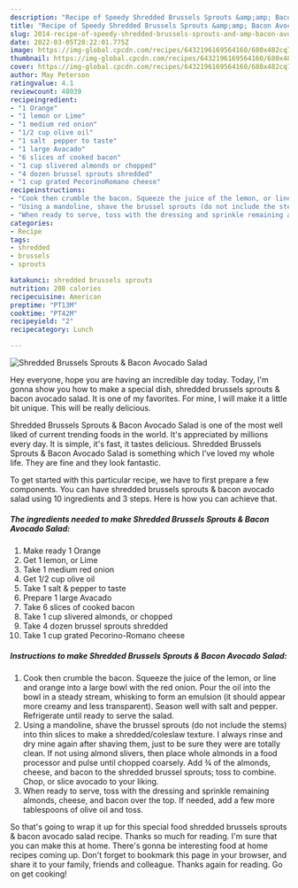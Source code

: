 ```yaml
---
description: "Recipe of Speedy Shredded Brussels Sprouts &amp;amp; Bacon Avocado Salad"
title: "Recipe of Speedy Shredded Brussels Sprouts &amp;amp; Bacon Avocado Salad"
slug: 2014-recipe-of-speedy-shredded-brussels-sprouts-and-amp-bacon-avocado-salad
date: 2022-03-05T20:22:01.775Z
image: https://img-global.cpcdn.com/recipes/6432196169564160/680x482cq70/shredded-brussels-sprouts-bacon-avocado-salad-recipe-main-photo.jpg
thumbnail: https://img-global.cpcdn.com/recipes/6432196169564160/680x482cq70/shredded-brussels-sprouts-bacon-avocado-salad-recipe-main-photo.jpg
cover: https://img-global.cpcdn.com/recipes/6432196169564160/680x482cq70/shredded-brussels-sprouts-bacon-avocado-salad-recipe-main-photo.jpg
author: May Peterson
ratingvalue: 4.1
reviewcount: 48039
recipeingredient:
- "1 Orange"
- "1 lemon or Lime"
- "1 medium red onion"
- "1/2 cup olive oil"
- "1 salt  pepper to taste"
- "1 large Avacado"
- "6 slices of cooked bacon"
- "1 cup slivered almonds or chopped"
- "4 dozen brussel sprouts shredded"
- "1 cup grated PecorinoRomano cheese"
recipeinstructions:
- "Cook then crumble the bacon. Squeeze the juice of the lemon, or line and orange into a large bowl with the red onion. Pour the oil into the bowl in a steady stream, whisking to form an emulsion (it should appear more creamy and less transparent). Season well with salt and pepper. Refrigerate until ready to serve the salad."
- "Using a mandoline, shave the brussel sprouts (do not include the stems) into thin slices to make a shredded/coleslaw texture. I always rinse and dry mine again after shaving them, just to be sure they were are totally clean. If not using almond slivers, then place whole almonds in a food processor and pulse until chopped coarsely. Add ¾ of the almonds, cheese, and bacon to the shredded brussel sprouts; toss to combine. Chop, or slice avocado to your liking."
- "When ready to serve, toss with the dressing and sprinkle remaining almonds, cheese, and bacon over the top. If needed, add a few more tablespoons of olive oil and toss."
categories:
- Recipe
tags:
- shredded
- brussels
- sprouts

katakunci: shredded brussels sprouts 
nutrition: 208 calories
recipecuisine: American
preptime: "PT13M"
cooktime: "PT42M"
recipeyield: "2"
recipecategory: Lunch

---
```



![Shredded Brussels Sprouts &amp; Bacon Avocado Salad](https://img-global.cpcdn.com/recipes/6432196169564160/680x482cq70/shredded-brussels-sprouts-bacon-avocado-salad-recipe-main-photo.jpg)

Hey everyone, hope you are having an incredible day today. Today, I'm gonna show you how to make a special dish, shredded brussels sprouts &amp; bacon avocado salad. It is one of my favorites. For mine, I will make it a little bit unique. This will be really delicious.

Shredded Brussels Sprouts &amp; Bacon Avocado Salad is one of the most well liked of current trending foods in the world. It's appreciated by millions every day. It is simple, it's fast, it tastes delicious. Shredded Brussels Sprouts &amp; Bacon Avocado Salad is something which I've loved my whole life. They are fine and they look fantastic.




To get started with this particular recipe, we have to first prepare a few components. You can have shredded brussels sprouts &amp; bacon avocado salad using 10 ingredients and 3 steps. Here is how you can achieve that.

<!--inarticleads1-->

##### The ingredients needed to make Shredded Brussels Sprouts &amp; Bacon Avocado Salad:

1. Make ready 1 Orange
1. Get 1 lemon, or Lime
1. Take 1 medium red onion
1. Get 1/2 cup olive oil
1. Take 1 salt &amp; pepper to taste
1. Prepare 1 large Avacado
1. Take 6 slices of cooked bacon
1. Take 1 cup slivered almonds, or chopped
1. Take 4 dozen brussel sprouts shredded
1. Take 1 cup grated Pecorino-Romano cheese




<!--inarticleads2-->

##### Instructions to make Shredded Brussels Sprouts &amp; Bacon Avocado Salad:

1. Cook then crumble the bacon. Squeeze the juice of the lemon, or line and orange into a large bowl with the red onion. Pour the oil into the bowl in a steady stream, whisking to form an emulsion (it should appear more creamy and less transparent). Season well with salt and pepper. Refrigerate until ready to serve the salad.
1. Using a mandoline, shave the brussel sprouts (do not include the stems) into thin slices to make a shredded/coleslaw texture. I always rinse and dry mine again after shaving them, just to be sure they were are totally clean. If not using almond slivers, then place whole almonds in a food processor and pulse until chopped coarsely. Add ¾ of the almonds, cheese, and bacon to the shredded brussel sprouts; toss to combine. Chop, or slice avocado to your liking.
1. When ready to serve, toss with the dressing and sprinkle remaining almonds, cheese, and bacon over the top. If needed, add a few more tablespoons of olive oil and toss.




So that's going to wrap it up for this special food shredded brussels sprouts &amp; bacon avocado salad recipe. Thanks so much for reading. I'm sure that you can make this at home. There's gonna be interesting food at home recipes coming up. Don't forget to bookmark this page in your browser, and share it to your family, friends and colleague. Thanks again for reading. Go on get cooking!
